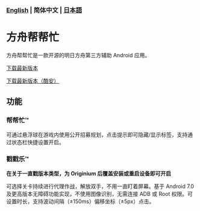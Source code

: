 ### [English](README.md) | 简体中文 | [日本語](README_JP.md)
# 方舟帮帮忙
方舟帮帮忙是一款开源的明日方舟第三方辅助 Android 应用。

[下载最新版本](https://github.com/IcebemAst/ArknightsTap/releases/latest)

[下载最新版本（酷安）](https://www.coolapk.com/apk/com.icebem.akt)

## 功能

### 帮帮忙™
可通过悬浮球在游戏内使用公开招募规划，点击提示即可隐藏/显示标签，支持通过状态栏快捷设置开启。

### 戳戳乐™
**在关于一直戳版本类型，为 Originium 后覆盖安装或重启设备即可开启**

可选择关卡持续进行代理作战，解放双手，不用一直盯着屏幕。基于 Android 7.0 及更高版本无障碍功能实现，不使用图像识别，无需连接 ADB 或 Root 权限。可设置时长，支持波动间隔（±150ms）偏移坐标（±5px）点击。